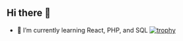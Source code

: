 ## Hi there 👋
- 🌱 I’m currently learning  React, PHP, and SQL
[![trophy](https://github-profile-trophy.vercel.app/?username=theussilvas)](https://github.com/ryo-ma/github-profile-trophy)

<!--
**theussilvas/theussilvas** is a ✨ _special_ ✨ repository because its `README.md` (this file) appears on your GitHub profile.

Here are some ideas to get you started:

- 🔭 I’m currently working on ...
 ...
- 👯 I’m looking to collaborate on ...
- 🤔 I’m looking for help with ...
- 💬 Ask me about ...
- 📫 How to reach me: ...
- 😄 Pronouns: ...
- ⚡ Fun fact: ...
-->
